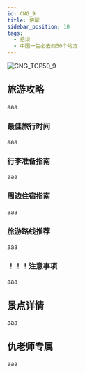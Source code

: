 ```yaml
---
id: CNG_9
title: 伊犁
sidebar_position: 10
tags:
  - 拾柒
  - 中国一生必去的50个地方
---
```

![CNG_TOP50_9](/img/love/CNG_TOP50/9.png)

## 旅游攻略

aaa

### 最佳旅行时间

aaa

### 行李准备指南

aaa

### 周边住宿指南

aaa

### 旅游路线推荐

aaa

### ！！！注意事项

aaa

## 景点详情

aaa

## 仇老师专属

aaa
